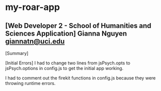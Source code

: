 # my-roar-app

[Web Developer 2 - School of Humanities and Sciences Application]
Gianna Nguyen
giannatn@uci.edu
-----------------------------------------------------------------
[Summary]

[Initial Errors]
I had to change two lines from jsPsych.opts to jsPsych.options in config.js to get the initial app working.

I had to comment out the firekit functions in config.js because they were throwing runtime errors.

